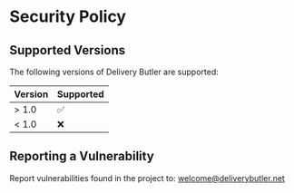 # Security Policy

## Supported Versions

The following versions of Delivery Butler are supported: 

| Version | Supported          |
| ------- | ------------------ |
| > 1.0   | :white_check_mark: |
| < 1.0   | :x:                |

## Reporting a Vulnerability

Report vulnerabilities found in the project to: welcome@deliverybutler.net 

